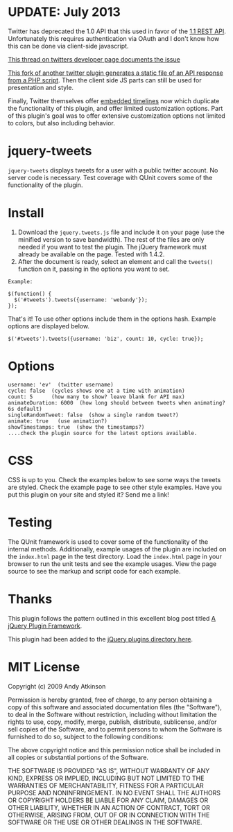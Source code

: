 UPDATE: July 2013
============
Twitter has deprecated the 1.0 API that this used in favor of the [1.1 REST API](https://dev.twitter.com/docs/api/1.1/get/statuses/user_timeline). Unfortunately this requires authentication via OAuth and I don't know how this can be done via client-side javascript.

[This thread on twitters developer page documents the issue](https://dev.twitter.com/discussions/11564)

[This fork of another twitter plugin generates a static file of an API response from a PHP script](https://github.com/StanScates/Tweet.js-Mod). Then the client side JS parts can still be used for presentation and style.

Finally, Twitter themselves offer [embedded timelines](https://dev.twitter.com/docs/embedded-timelines) now which duplicate the functionality of this plugin, and offer limited customization options. Part of this plugin's goal was to offer extensive customization options not limited to colors, but also including behavior.


jquery-tweets
===
`jquery-tweets` displays tweets for a user with a public twitter account. No server code is necessary. Test coverage with QUnit covers some of the functionality of the plugin.


Install
===
  
  1. Download the `jquery.tweets.js` file and include it on your page (use the minified version to save bandwidth). The rest of the files are only needed if you want to test the plugin. The jQuery framework must already be available on the page. Tested with 1.4.2.
  2. After the document is ready, select an element and call the `tweets()` function on it, passing in the options you want to set.
  
    Example:

    $(function() {
      $('#tweets').tweets({username: 'webandy'});
    });
  
  
  That's it! To use other options include them in the options hash. Example options are displayed below.
  
    $('#tweets').tweets({username: 'biz', count: 10, cycle: true});

Options
=====
  
    username: 'ev'  (twitter username)
    cycle: false  (cycles shows one at a time with animation)
    count: 5      (how many to show? leave blank for API max)
    animateDuration: 6000  (how long should between tweets when animating? 6s default)
    singleRandomTweet: false  (show a single random tweet?)
    animate: true   (use animation?)
    showTimestamps: true  (show the timestamps?)
    ....check the plugin source for the latest options available.


CSS
===
CSS is up to you. Check the examples below to see some ways the tweets are styled. Check the example page to see other style examples. Have you put this plugin on your site and styled it? Send me a link!
 
Testing
===
The QUnit framework is used to cover some of the functionality of the internal methods. Additionally, example usages of the plugin are included on the `index.html` page in the test directory. Load the `index.html` page in your browser to run the unit tests and see the example usages. View the page source to see the markup and script code for each example.

Thanks
===
This plugin follows the pattern outlined in this excellent blog post titled [A jQuery Plugin Framework](http://keith-wood.name/pluginFramework.html). 

This plugin had been added to the [jQuery plugins directory here](http://plugins.jquery.com/project/webandy-jquery-tweets).

 
MIT License
===
Copyright (c) 2009 Andy Atkinson

Permission is hereby granted, free of charge, to any person obtaining a copy of this software and associated documentation files (the "Software"), to deal in the Software without restriction, including without limitation the rights to use, copy, modify, merge, publish, distribute, sublicense, and/or sell copies of the Software, and to permit persons to whom the Software is furnished to do so, subject to the following conditions:

The above copyright notice and this permission notice shall be included in all copies or substantial portions of the Software.

THE SOFTWARE IS PROVIDED "AS IS", WITHOUT WARRANTY OF ANY KIND, EXPRESS OR IMPLIED, INCLUDING BUT NOT LIMITED TO THE WARRANTIES OF MERCHANTABILITY, FITNESS FOR A PARTICULAR PURPOSE AND NONINFRINGEMENT. IN NO EVENT SHALL THE AUTHORS OR COPYRIGHT HOLDERS BE LIABLE FOR ANY CLAIM, DAMAGES OR OTHER LIABILITY, WHETHER IN AN ACTION OF CONTRACT, TORT OR OTHERWISE, ARISING FROM, OUT OF OR IN CONNECTION WITH THE SOFTWARE OR THE USE OR OTHER DEALINGS IN THE SOFTWARE.